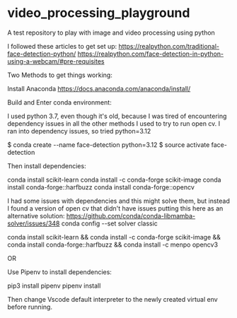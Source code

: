 # video_processing_playground
A test repository to play with image and video processing using python


I followed these articles to get set up:
https://realpython.com/traditional-face-detection-python/
https://realpython.com/face-detection-in-python-using-a-webcam/#pre-requisites

Two Methods to get things working:

Install Anaconda
https://docs.anaconda.com/anaconda/install/

Build and Enter conda environment:

I used python 3.7, even though it's old, because I was tired of encountering dependency issues in all the other methods I used to try to run open cv.
I ran into dependency issues, so tried python=3.12

$ conda create --name face-detection python=3.12
$ source activate face-detection

Then install dependencies:

conda install scikit-learn
conda install -c conda-forge scikit-image
conda install conda-forge::harfbuzz
conda install conda-forge::opencv

I had some issues with dependencies and this might solve them, but instead I found a version of open cv that didn't have issues putting this here as an alternative solution:
https://github.com/conda/conda-libmamba-solver/issues/348
conda config --set solver classic 

conda install scikit-learn && conda install -c conda-forge scikit-image && conda install conda-forge::harfbuzz && conda install -c menpo opencv3

OR

Use Pipenv to install dependencies:

pip3 install pipenv
pipenv install

Then change Vscode default interpreter to the newly created virtual env before running.
